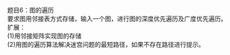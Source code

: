 题目6：图的遍历  
要求图用邻接表方式存储，输入一个图，进行图的深度优先遍历及广度优先遍历。  
扩展：  
(1)用邻接矩阵实现图的存储  
(2)用图的遍历算法解决迷宫问题的最短路径，如果不存在路径进行提示。  

